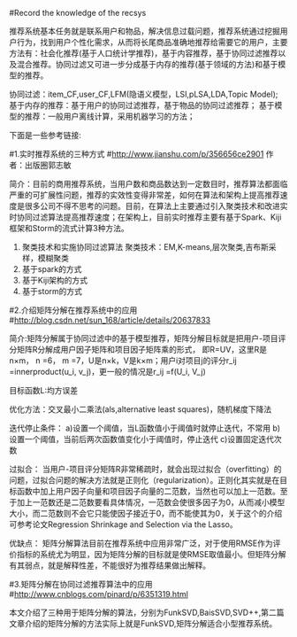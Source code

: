 #Record the knowledge of the recsys

推荐系统基本任务就是联系用户和物品，解决信息过载问题，推荐系统通过挖掘用户行为，找到用户个性化需求，从而将长尾商品准确地推荐给需要它的用户，主要方法有：社会化推荐(基于人口统计学推荐)，基于内容推荐，基于协同过滤推荐以及混合推荐。协同过滤又可进一步分成基于内存的推荐(基于领域的方法)和基于模型的推荐。

协同过滤：item_CF,user_CF,LFM(隐语义模型，LSI,pLSA,LDA,Topic Model);
基于内存的推荐：基于用户的协同过滤推荐，基于物品的协同过滤推荐；
基于模型的推荐：一般用户离线计算，采用机器学习的方法；


下面是一些参考链接:

#1.实时推荐系统的三种方式
#http://www.jianshu.com/p/356656ce2901 作者：出版圈郭志敏

简介：目前的商用推荐系统，当用户数和商品数达到一定数目时，推荐算法都面临严重的可扩展性问题，推荐的实效性变得非常差，如何在算法和架构上提高推荐速度是很多公司不得不思考的问题。目前，在算法上主要通过引入聚类技术和改进实时协同过滤算法提高推荐速度；在架构上，目前实时推荐主要有基于Spark、Kiji框架和Storm的流式计算3种方法。

1. 聚类技术和实施协同过滤算法
聚类技术：EM,K-means,层次聚类,吉布斯采样，模糊聚类
2. 基于spark的方式
3. 基于Kiji架构的方式
4. 基于storm的方式

#2.介绍矩阵分解在推荐系统中的应用
#http://blog.csdn.net/sun_168/article/details/20637833

简介:矩阵分解属于协同过滤中的基于模型推荐，矩阵分解目标就是把用户-项目评分矩阵R分解成用户因子矩阵和项目因子矩阵乘的形式，
即R=UV，这里R是n×m， n =6， m =7，U是n×k，V是k×m；用户i对项目j的评分r_ij =innerproduct(u_i, v_j)，更一般的情况是r_ij =f(U_i, V_j)

目标函数L:均方误差

优化方法：交叉最小二乘法(als,alternative least squares)，随机梯度下降法

迭代停止条件：
a)设置一个阈值，当L函数值小于阈值时就停止迭代，不常用
b)设置一个阈值，当前后两次函数值变化小于阈值时，停止迭代
c)设置固定迭代次数

过拟合：
当用户-项目评分矩阵R非常稀疏时，就会出现过拟合（overfitting）的问题，过拟合问题的解决方法就是正则化（regularization）。正则化其实就是在目标函数中加上用户因子向量和项目因子向量的二范数，当然也可以加上一范数。至于加上一范数还是二范数要看具体情况，一范数会使很多因子为0，从而减小模型大小，而二范数则不会它只能使因子接近于0，而不能使其为0，关于这个的介绍可参考论文Regression Shrinkage and Selection via the Lasso。

优缺点：
矩阵分解算法目前在推荐系统中应用非常广泛，对于使用RMSE作为评价指标的系统尤为明显，因为矩阵分解的目标就是使RMSE取值最小。但矩阵分解有其弱点，就是解释性差，不能很好为推荐结果做出解释。

#3.矩阵分解在协同过滤推荐算法中的应用#http://www.cnblogs.com/pinard/p/6351319.html

本文介绍了三种用于矩阵分解的算法，分别为FunkSVD,BaisSVD,SVD++,第二篇文章介绍的矩阵分解的方法实际上就是FunkSVD,矩阵分解适合小型推荐系统。
